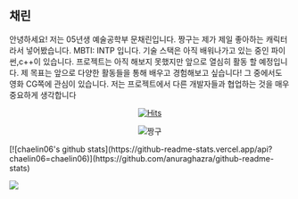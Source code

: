 ## 채린
안녕하세요! 저는 05년생 예술공학부 문채린입니다. 
짱구는 제가 제일 좋아하는 캐릭터라서 넣어봤습니다.
MBTI: INTP 입니다.
기술 스택은 아직 배워나가고 있는 중인 파이썬,c++이 있습니다.
프로젝트는 아직 해보지 못했지만 앞으로 열심히 활동 할 예정입니다. 
제 목표는 앞으로 다양한 활동들을 통해 배우고 경험해보고 싶습니다! 그 중에서도 영화 CG쪽에 관심이 있습니다.
저는 프로젝트에서 다른 개발자들과 협업하는 것을 매우 중요하게 생각합니다


  <div align=center>

  [![Hits](https://hits.seeyoufarm.com/api/count/incr/badge.svg?url=https://github.com/chaelin06)](https://hits.seeyoufarm.com) 

  ![짱구](https://github.com/user-attachments/assets/b969d707-c232-48c4-97e5-ee996c7ba5a6)
	
  </div>
 [![chaelin06's github stats](https://github-readme-stats.vercel.app/api?chaelin06=chaelin06)](https://github.com/anuraghazra/github-readme-stats)

<a href=https://www.instagram.com/c__lin.06/><img src="https://img.shields.io/badge/Instagram-E4405F?style=flat-square&logo=Instagram&logoColor=white"/></a>

